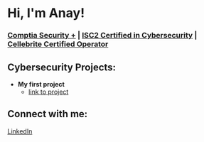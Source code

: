<h1>Hi, I'm Anay! <br/>
  <h3><a href="https://www.credly.com/badges/e93d9982-45bd-4b9f-b442-0f0ebbfce433/public_url">Comptia Security +</a> | <a href="https://www.credly.com/badges/e5e8b771-e63b-4e52-b124-70f0f6caae9e/public_url">ISC2 Certified in Cybersecurity</a> | <a href="https://www.linkedin.com/in/anay-patel/details/certifications/1743714533484/single-media-viewer/?profileId=ACoAADKtF6sBY-gvqjjOY6xhBdTjQ77uTjnLCCs">Cellebrite Certified Operator</a></h3>
  
<h2>Cybersecurity Projects:</h2>

- <b>My first project</b>
  - [link to project](https://github.com/joshmadakor1/Algorithms-Practice)

<h2>Connect with me:</h2>

<p><a href="https://www.linkedin.com/in/anay-patel">LinkedIn</a></p>
